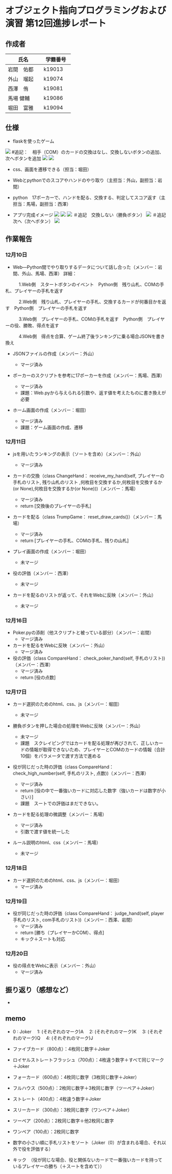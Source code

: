 # オブジェクト指向プログラミングおよび演習 第12回進捗レポート

## 作成者
| 氏名           | 学籍番号    |
| -------------- | ----------- |
| 岩間　佑都　     | k19013　     |
| 外山　瑠起　     | k19074　     |
| 西澤　侑   | k19081　     |
| 馬場  健輔    | k19086　     |
| 堀田　富雅     | k19094　     |

## 仕様
- flaskを使ったゲーム

![](仕様.PNG)
#追記：　相手（COM）のカードの交換はなし、交換しないボタンの追加、次へボタンを追加
![](機能Web.PNG)
![](機能python.PNG)
- css、画面を遷移できる（担当：堀田）
- Webとpythonでのスコアやハンドのやり取り（主担当：外山，副担当：岩間）
- python　17ポーカーで、ハンドを配る、交換する、判定してスコア返す（主担当：馬場，副担当：西澤）

- アプリ完成イメージ
    ![](ホーム.PNG)
    ![](プレイ.PNG)
    ![](交換.PNG)
    ＃追記　交換しない（勝負ボタン）
    ![](勝敗.PNG)
    ＃追記　次へ（次へボタン）
    ![](終了.PNG)
    

## 作業報告
### 12月10日
- Web―Python間でやり取りするデータについて話し合った（メンバー：岩間、外山、馬場、西澤）
詳細：

&emsp;&emsp;&emsp;1.Web側　スタートボタンのイベント　Python側　残り山札、COMの手札、プレイヤーの手札を返す

&emsp;&emsp;&emsp;2.Web側　残り山札、プレイヤーの手札、交換するカードが何番目かを返す　Python側　プレイヤーの手札を返す

&emsp;&emsp;&emsp;3.Web側　プレイヤーの手札、COMの手札を返す　Python側　プレイヤーの役、勝敗、得点を返す

&emsp;&emsp;&emsp;4.Web側　得点を合算、ゲーム終了後ランキングに乗る場合JSONを書き換え

- JSONファイルの作成（メンバー：外山）
    - マージ済み

- ポーカーのスクリプトを参考に17ポーカーを作成（メンバー：馬場、西澤）
    - マージ済み
    - 課題：Web.pyから与えられる引数や、返す値を考えたものに書き換えが必要

- ホーム画面の作成（メンバー：堀田）
    - マージ済み
    - 課題：ゲーム画面の作成、遷移

### 12月11日

- jsを用いたランキングの表示（ソートを含め）（メンバー：外山）
    - マージ済み

- カードの交換（class ChangeHand： receive_my_hand(self, プレイヤーの手札のリスト, 残り山札のリスト ,何枚目を交換するか,何枚目を交換するか(or None),何枚目を交換するか(or None)))（メンバー：馬場）
    - マージ済み
    - return [交換後のプレイヤーの手札]

- カードを配る（class TrumpGame： reset_draw_cards()）（メンバー：馬場）
    - マージ済み
    - return [プレイヤーの手札、COMの手札、残りの山札]

- プレイ画面の作成（メンバー：堀田）
    - 未マージ

- 役の評価（メンバー：西澤）
    - 未マージ

- カードを配るのリストが返って、それをWebに反映（メンバー：外山）
    - 未マージ

### 12月16日
- Poker.pyの添削（他スクリプトと被っている部分）（メンバー：岩間）
    - マージ済み
- カードを配るをWebに反映（メンバー：外山）
    - マージ済み
- 役の評価（class CompareHand： check_poker_hand(self, 手札のリスト))（メンバー：西澤）
    - マージ済み
    - return [役の点数]

### 12月17日
- カード選択のためのhtml、css、js（メンバー：堀田）
    - 未マージ
- 勝負ボタンを押した場合の処理をWebに反映（メンバー：外山）
    - 未マージ
    - 課題　スクレイピングではカードを配る処理が再びされて、正しいカードの情報が取得できないため、プレイヤーとCOMのカードの情報（合計10個）をパラメータで渡す方法で進める
- 役が同じだった時の評価（class CompareHand： check_high_number(self, 手札のリスト, 点数))（メンバー：西澤）
    - マージ済み
    - return [役の中で一番強いカードに対応した数字（強いカードは数字が小さい）]
    - 課題　スートでの評価はまだできない。

- カードを配る処理の微調整（メンバー：馬場）
    - マージ済み
    - 引数で渡す値を統一した

- ルール説明のhtml、css（メンバー：馬場）
    - 未マージ


### 12月18日
- カード選択のためのhtml、css、js（メンバー：堀田）
    - マージ済み

### 12月19日
- 役が同じだった時の評価（class CompareHand： judge_hand(self, player手札のリスト, com手札のリスト))（メンバー：西澤、岩間）
    - マージ済み
    - return [勝ち（プレイヤーかCOM）、得点]
    - キック＋スートも対応

### 12月20日
- 役の得点をWebに表示（メンバー：外山）
    - マージ済み

## 振り返り（感想など）
- 

## memo
- 0 : Joker 
　1: (それぞれのマーク)A
　2: (それぞれのマーク)K
　3: (それぞれのマーク)Q
　4: (それぞれのマーク)J

- ファイブカード（800点）：4枚同じ数字＋Joker
- ロイヤルストレートフラッシュ（700点）：4枚違う数字＋すべて同じマーク＋Joker
- フォーカード（600点）：4枚同じ数字（3枚同じ数字＋Joker）
- フルハウス（500点）：2枚同じ数字＋3枚同じ数字（ツーペア＋Joker）
- ストレート（400点）：4枚違う数字＋Joker
- スリーカード（300点）：3枚同じ数字（ワンペア＋Joker）
- ツーペア（200点）：2枚同じ数字＋他2枚同じ数字
- ワンペア（100点）：2枚同じ数字

- 数字の小さい順に手札リストをソート（Joker（0）が含まれる場合、それ以外で役を評価する）

- キック　（役が同じな場合、役と関係ないカードで一番強いカードを持っているプレイヤーの勝ち（＋スートを含めて））

